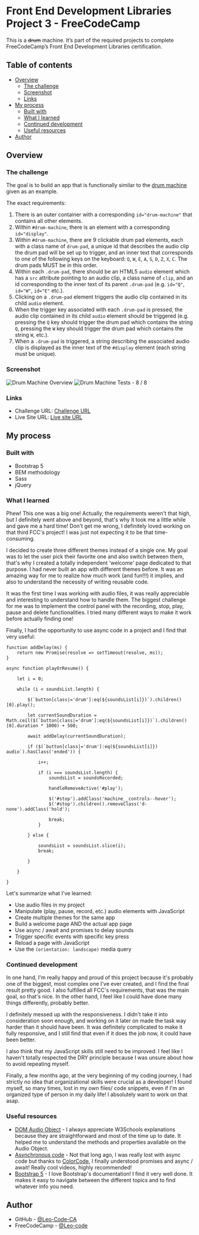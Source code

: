 
# Front End Development Libraries Project 3 - FreeCodeCamp

This is a ~~drum~~ machine. It’s part of the required projects to complete FreeCodeCamp’s Front End Development Libraries certification.

## Table of contents

- [Overview](#overview)
  - [The challenge](#the-challenge)
  - [Screenshot](#screenshot)
  - [Links](#links)
- [My process](#my-process)
  - [Built with](#built-with)
  - [What I learned](#what-i-learned)
  - [Continued development](#continued-development)
  - [Useful resources](#useful-resources)
- [Author](#author)

## Overview

### The challenge

The goal is to build an app that is functionally similar to the [drum machine](https://drum-machine.freecodecamp.rocks/) given as an example.

The exact requirements:

1. There is an outer container with a corresponding `id="drum-machine"` that contains all other elements.
2. Within `#drum-machine`, there is an element with a corresponding `id="display"`.
3. Within `#drum-machine`, there are 9 clickable drum pad elements, each with a class name of `drum-pad`, a unique id that describes the audio clip the drum pad will be set up to trigger, and an inner text that corresponds to one of the following keys on the keyboard: `Q`, `W`, `E`, `A`, `S`, `D`, `Z`, `X`, `C`. The drum pads MUST be in this order.
4. Within each `.drum-pad`, there should be an HTML5 `audio` element which has a `src` attribute pointing to an audio clip, a class name of `clip`, and an id corresponding to the inner text of its parent `.drum-pad` (e.g. `id="Q"`, `id="W"`, `id="E"` etc.).
5. Clicking on a `.drum-pad` element triggers the audio clip contained in its child `audio` element.
6. When the trigger key associated with each `.drum-pad` is pressed, the audio clip contained in its child `audio` element should be triggered (e.g. pressing the `Q` key should trigger the drum pad which contains the string `Q`, pressing the `W` key should trigger the drum pad which contains the string `W`, etc.).
7. When a `.drum-pad` is triggered, a string describing the associated audio clip is displayed as the inner text of the `#display` element (each string must be unique).

### Screenshot

![Drum Machine Overview](./images/drum_machine_overview.jpg)
![Drum Machine Tests - 8 / 8](./images/drum_machine_tests.jpg)

### Links

- Challenge URL: [Challenge URL](https://www.freecodecamp.org/learn/front-end-development-libraries/front-end-development-libraries-projects/build-a-drum-machine)
- Live Site URL: [Live site URL](https://leo-code-ca.github.io/drum_machine/)

## My process

### Built with

- Bootstrap 5
- BEM methodology
- Sass
- jQuery

### What I learned

Phew! This one was a big one! Actually, the requirements weren't that high, but I definitely went above and beyond, that's why it took me a little while and gave me a hard time! Don't get me wrong, I definitely loved working on that third FCC's project! I was just not expecting it to be that time-consuming. 

I decided to create three different themes instead of a single one. My goal was to let the user pick their favorite one and also switch between them, that's why I created a totally independent 'welcome' page dedicated to that purpose. I had never built an app with different themes before. It was an amazing way for me to realize how much work (and fun!!!) it implies, and also to understand the necessity of writing reusable code. 

It was the first time I was working with audio files, it was really appreciable and interesting to understand how to handle them. The biggest challenge for me was to implement the control panel with the recording, stop, play, pause and delete functionalities. I tried many different ways to make it work before actually finding one!

Finally, I had the opportunity to use async code in a project and I find that very useful: 
```
function addDelay(ms) {
    return new Promise(resolve => setTimeout(resolve, ms));
}

async function playOrResume() {

    let i = 0;

    while (i < soundsList.length) {

        $(`button[class|='drum']:eq(${soundsList[i]})`).children()[0].play();

        let currentSoundDuration = Math.ceil($(`button[class|='drum']:eq(${soundsList[i]})`).children()[0].duration * 1000) + 500;

        await addDelay(currentSoundDuration);
        
        if ($(`button[class|='drum']:eq(${soundsList[i]}) audio`).hasClass('ended')) {

            i++;

            if (i === soundsList.length) {
                soundsList = soundsRecorded;

                handleRemoveActive('#play');

                $('#stop').addClass('machine__controls--hover');
                $('#stop').children().removeClass('d-none').addClass('hold');

                break;
            }

        } else {

            soundsList = soundsList.slice(i);
            break;
            
        }

    }

}
```

Let's summarize what I've learned:

 - Use audio files in my project
 - Manipulate (play, pause, record, etc.) audio elements with JavaScript
 - Create multiple themes for the same app
 - Build a welcome page AND the actual app page
 - Use async / await and promises to delay sounds
 - Trigger specific events with specific key press
 - Reload a page with JavaScript
 - Use the `(orientation: landscape)` media query

### Continued development

In one hand, I'm really happy and proud of this project because it's probably one of the biggest, most complex one I've ever created, and I find the final result pretty good. I also fulfilled all FCC's requirements, that was the main goal, so that's nice. In the other hand, I feel like I could have done many things differently, probably better. 

I definitely messed up with the responsiveness. I didn't take it into consideration soon enough, and working on it later on made the task way harder than it should have been. It was definitely complicated to make it fully responsive, and I still find that even if it does the job now, it could have been better. 

I also think that my JavaScript skills still need to be improved. I feel like I haven't totally respected the DRY principle because I was unsure about how to avoid repeating myself. 

Finally, a few months ago, at the very beginning of my coding journey, I had strictly no idea that organizational skills were crucial as a developer! I found myself, so many times, lost in my own files/ code snippets, even if I'm an organized type of person in my daily life! I absolutely want to work on that asap.  

### Useful resources

- [DOM Audio Object](https://www.w3schools.com/jsref/dom_obj_audio.asp) - I always appreciate W3Schools explanations because they are straightforward and most of the time up to date. It helped me to understand the methods and properties available on the Audio Object.  
- [Asynchronous code](https://www.youtube.com/watch?v=TnhCX0KkPqs) - Not that long ago, I was really lost with async code but thanks to [ColorCode](https://www.youtube.com/@ColorCodeio), I finally understood promises and async / await! Really cool videos, highly recommended!
- [Bootstrap 5](https://getbootstrap.com/docs/5.3) - I love Bootstrap's documentation! I find it very well done. It makes it easy to navigate between the different topics and to find whatever info you need. 

## Author

- GitHub - [@Leo-Code-CA](https://github.com/Leo-Code-CA)
- FreeCodeCamp - [@Leo-code](https://www.freecodecamp.org/Leo-code)

